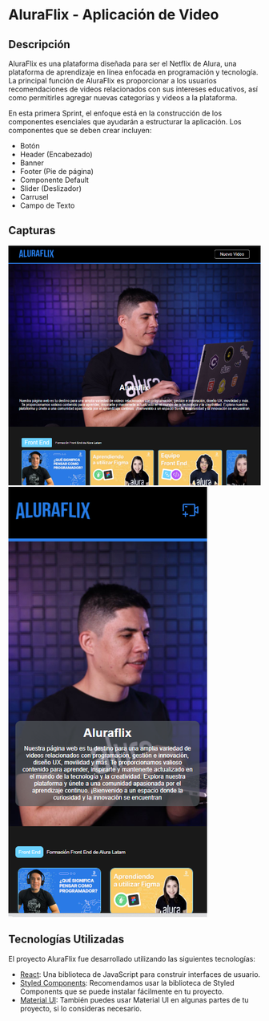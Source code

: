 # AluraFlix - Aplicación de Video

## Descripción
AluraFlix es una plataforma diseñada para ser el Netflix de Alura, una plataforma de aprendizaje en línea enfocada en programación y tecnología. La principal función de AluraFlix es proporcionar a los usuarios recomendaciones de videos relacionados con sus intereses educativos, así como permitirles agregar nuevas categorías y videos a la plataforma.

En esta primera Sprint, el enfoque está en la construcción de los componentes esenciales que ayudarán a estructurar la aplicación. Los componentes que se deben crear incluyen:

- Botón
- Header (Encabezado)
- Banner
- Footer (Pie de página)
- Componente Default
- Slider (Deslizador)
- Carrusel
- Campo de Texto

## Capturas
![CapturaDesk](./src/assets/img/cap1.png) ![Capturamovil](./src/assets/img/cap2.png)

## Tecnologías Utilizadas

El proyecto AluraFlix fue desarrollado utilizando las siguientes tecnologías:

- [React](https://reactjs.org/): Una biblioteca de JavaScript para construir interfaces de usuario.
- [Styled Components](https://styled-components.com/): Recomendamos usar la biblioteca de Styled Components que se puede instalar fácilmente en tu proyecto.
- [Material UI](https://mui.com/): También puedes usar Material UI en algunas partes de tu proyecto, si lo consideras necesario.



